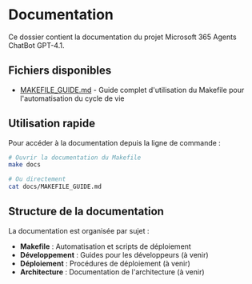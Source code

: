 # Documentation

Ce dossier contient la documentation du projet Microsoft 365 Agents ChatBot GPT-4.1.

## Fichiers disponibles

- [MAKEFILE_GUIDE.md](./MAKEFILE_GUIDE.md) - Guide complet d'utilisation du Makefile pour l'automatisation du cycle de vie

## Utilisation rapide

Pour accéder à la documentation depuis la ligne de commande :

```bash
# Ouvrir la documentation du Makefile
make docs

# Ou directement
cat docs/MAKEFILE_GUIDE.md
```

## Structure de la documentation

La documentation est organisée par sujet :

- **Makefile** : Automatisation et scripts de déploiement
- **Développement** : Guides pour les développeurs (à venir)
- **Déploiement** : Procédures de déploiement (à venir)
- **Architecture** : Documentation de l'architecture (à venir)
